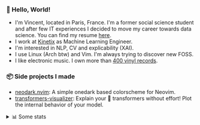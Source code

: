 ### 👋 Hello, World!

- I'm Vincent, located in Paris, France. I'm a former social science student and after few IT experiences I decided to move my career towards data science. You can find my resume [here](https://raw.githubusercontent.com/VDuchauffour/resume/main/resume.pdf).
- I work at <a href="https://www.kinetix.tech/">Kinetix<a/> as Machine Learning Engineer.
- I'm interested in NLP, CV and explicability (XAI).
- I use Linux (Arch btw) and Vim. I'm always trying to discover new FOSS.
- I like electronic music. I own more than <a href="https://www.discogs.com/user/Voigt_Kampff/collection">400 vinyl records<a/>.

### 📦 Side projects I made
  
- [neodark.nvim](https://github.com/VDuchauffour/neodark.nvim): A simple onedark based colorscheme for Neovim.
- [transformers-visualizer](https://github.com/VDuchauffour/transformers-visualizer): Explain your 🤗 transformers without effort! Plot the internal behavior of your model. 

<details><summary>📊 Some stats</summary>  
  
<p align="center">
  <img alt="VDuchauffour's github stats" src="https://github-readme-stats.vercel.app/api?username=VDuchauffour&count_private=true&include_all_commits=true&show_icons=true&theme=react"/>
  <br />
  <img alt="VDuchauffour's streak stats" src="https://streak-stats.demolab.com?user=VDuchauffour&theme=react"/>
  <br />
  <img alt="VDuchauffour's language stats" src="https://github-readme-stats.vercel.app/api/top-langs/?username=VDuchauffour&count_private=true&include_all_commits=true&show_icons=true&layout=compact&theme=react"/>
  <!--   <br />
  <img alt="VDuchauffour's Wakatime stats" src="https://github-readme-stats.vercel.app/api/wakatime?username=VDuchauffour&theme=react"/> -->
</p>

#### 🧭 Wakatime stats
<!--START_SECTION:waka-->
![Code Time](http://img.shields.io/badge/Code%20Time-643%20hrs%2056%20mins-blue)

![Lines of code](https://img.shields.io/badge/From%20Hello%20World%20I%27ve%20Written-196.4%20thousand%20lines%20of%20code-blue)

**🐱 My GitHub Data** 

> 📦 26.5 kB Used in GitHub's Storage 
 > 
> 🏆 1,467 Contributions in the Year 2023
 > 
> 🚫 Not Opted to Hire
 > 
> 📜 7 Public Repositories 
 > 
> 🔑 2 Private Repositories 
 > 
**I'm an Early 🐤** 

```text
🌞 Morning                229 commits         ██░░░░░░░░░░░░░░░░░░░░░░░   06.90 % 
🌆 Daytime                2019 commits        ███████████████░░░░░░░░░░   60.79 % 
🌃 Evening                900 commits         ███████░░░░░░░░░░░░░░░░░░   27.10 % 
🌙 Night                  173 commits         █░░░░░░░░░░░░░░░░░░░░░░░░   05.21 % 
```
📅 **I'm Most Productive on Monday** 

```text
Monday                   841 commits         ██████░░░░░░░░░░░░░░░░░░░   25.32 % 
Tuesday                  447 commits         ███░░░░░░░░░░░░░░░░░░░░░░   13.46 % 
Wednesday                553 commits         ████░░░░░░░░░░░░░░░░░░░░░   16.65 % 
Thursday                 664 commits         █████░░░░░░░░░░░░░░░░░░░░   19.99 % 
Friday                   678 commits         █████░░░░░░░░░░░░░░░░░░░░   20.42 % 
Saturday                 45 commits          ░░░░░░░░░░░░░░░░░░░░░░░░░   01.36 % 
Sunday                   93 commits          █░░░░░░░░░░░░░░░░░░░░░░░░   02.80 % 
```


📊 **This Week I Spent My Time On** 

```text
💬 Programming Languages: 
Python                   12 hrs 19 mins      ██████████████░░░░░░░░░░░   56.55 % 
YAML                     4 hrs 58 mins       ██████░░░░░░░░░░░░░░░░░░░   22.84 % 
Docker                   1 hr 47 mins        ██░░░░░░░░░░░░░░░░░░░░░░░   08.26 % 
Text                     1 hr 3 mins         █░░░░░░░░░░░░░░░░░░░░░░░░   04.89 % 
Bash                     1 hr                █░░░░░░░░░░░░░░░░░░░░░░░░   04.66 % 
```


 Last Updated on 02/05/2023 00:39:51 UTC
<!--END_SECTION:waka-->
</details>
